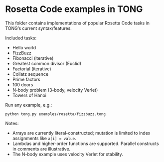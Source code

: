 # Rosetta Code examples in TONG

This folder contains implementations of popular Rosetta Code tasks in TONG’s current syntax/features.

Included tasks:
- Hello world
- FizzBuzz
- Fibonacci (iterative)
- Greatest common divisor (Euclid)
- Factorial (iterative)
- Collatz sequence
- Prime factors
- 100 doors
- N-body problem (3-body, velocity Verlet)
- Towers of Hanoi

Run any example, e.g.:

```
python tong.py examples/rosetta/fizzbuzz.tong
```

Notes:
- Arrays are currently literal-constructed; mutation is limited to index assignments like `a[i] = value`.
- Lambdas and higher-order functions are supported. Parallel constructs in comments are illustrative.
- The N-body example uses velocity Verlet for stability.